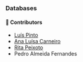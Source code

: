 ### Databases

#### :handshake: Contributors 
- [Luís Pinto](https://github.com/L-Pinto)
- [Ana Luísa Carneiro](https://github.com/Analucar)
- [Rita Peixoto](https://github.com/rita-peixoto)
- Pedro Almeida Fernandes
